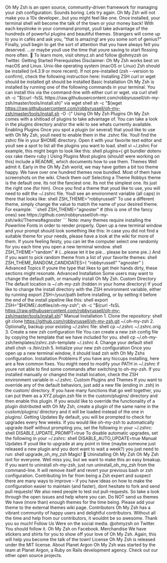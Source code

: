 Oh My Zsh is an open source, community-driven framework for managing your zsh configuration. Sounds boring. Lets try again. Oh My Zsh will not make you a 10x developer...but you might feel like one. Once installed, your terminal shell will become the talk of the town or your money back! With each keystroke in your command prompt, youll take advantage of the hundreds of powerful plugins and beautiful themes. Strangers will come up to you in cafés and ask you, "that is amazing! are you some sort of genius?" Finally, youll begin to get the sort of attention that you have always felt you deserved. ...or maybe youll use the time that youre saving to start flossing more often. 😬 To learn more, visit ohmyz.sh and follow @ohmyzsh on Twitter. Getting Started Prerequisites Disclaimer: Oh My Zsh works best on macOS and Linux. Unix-like operating system (macOS or Linux) Zsh should be installed (v4.3.9 or more recent). If not pre-installed (zsh --version to confirm), check the following instruction here: Installing ZSH curl or wget should be installed git should be installed Basic Installation Oh My Zsh is installed by running one of the following commands in your terminal. You can install this via the command-line with either curl or wget. via curl shell sh -c "$(curl -fsSL https://raw.githubusercontent.com/robbyrussell/oh-my-zsh/master/tools/install.sh)" via wget shell sh -c "$(wget https://raw.githubusercontent.com/robbyrussell/oh-my-zsh/master/tools/install.sh -O -)" Using Oh My Zsh Plugins Oh My Zsh comes with a shitload of plugins to take advantage of. You can take a look in the plugins directory and/or the wiki to see whats currently available. Enabling Plugins Once you spot a plugin (or several) that youd like to use with Oh My Zsh, youll need to enable them in the .zshrc file. Youll find the zshrc file in your $HOME directory. Open it with your favorite text editor and youll see a spot to list all the plugins you want to load. shell vi ~/.zshrc For example, this might begin to look like this: shell plugins=( git bundler dotenv osx rake rbenv ruby ) Using Plugins Most plugins (should! were working on this) include a README, which documents how to use them. Themes Well admit it. Early in the Oh My Zsh world, we may have gotten a bit too theme happy. We have over one hundred themes now bundled. Most of them have screenshots on the wiki. Check them out! Selecting a Theme Robbys theme is the default one. Its not the fanciest one. Its not the simplest one. Its just the right one (for him). Once you find a theme that youd like to use, you will need to edit the ~/.zshrc file. Youll see an environment variable (all caps) in there that looks like: shell ZSH_THEME="robbyrussell" To use a different theme, simply change the value to match the name of your desired theme. For example: ```shell ZSH_THEME="agnoster" # (this is one of the fancy ones) see https://github.com/robbyrussell/oh-my-zsh/wiki/Themes#agnoster ``` Note: many themes require installing the Powerline Fonts in order to render properly. Open up a new terminal window and your prompt should look something like this: In case you did not find a suitable theme for your needs, please have a look at the wiki for more of them. If youre feeling feisty, you can let the computer select one randomly for you each time you open a new terminal window. shell ZSH_THEME="random" # (...please let it be pie... please be some pie..) And if you want to pick random theme from a list of your favorite themes: shell ZSH_THEME_RANDOM_CANDIDATES=( "robbyrussell" "agnoster" ) Advanced Topics If youre the type that likes to get their hands dirty, these sections might resonate. Advanced Installation Some users may want to change the default path, or manually install Oh My Zsh. Custom Directory The default location is ~/.oh-my-zsh (hidden in your home directory) If youd like to change the install directory with the ZSH environment variable, either by running export ZSH=/your/path before installing, or by setting it before the end of the install pipeline like this: shell export ZSH="$HOME/.dotfiles/oh-my-zsh"; sh -c "$(curl -fsSL https://raw.githubusercontent.com/robbyrussell/oh-my-zsh/master/tools/install.sh)" Manual Installation 1. Clone the repository: shell git clone https://github.com/robbyrussell/oh-my-zsh.git ~/.oh-my-zsh 2. Optionally, backup your existing ~/.zshrc file: shell cp ~/.zshrc ~/.zshrc.orig 3. Create a new zsh configuration file You can create a new zsh config file by copying the template that we have included for you. shell cp ~/.oh-my-zsh/templates/zshrc.zsh-template ~/.zshrc 4. Change your default shell shell chsh -s /bin/zsh 5. Initialize your new zsh configuration Once you open up a new terminal window, it should load zsh with Oh My Zshs configuration. Installation Problems If you have any hiccups installing, here are a few common fixes. You might need to modify your PATH in ~/.zshrc if youre not able to find some commands after switching to oh-my-zsh. If you installed manually or changed the install location, check the ZSH environment variable in ~/.zshrc. Custom Plugins and Themes If you want to override any of the default behaviors, just add a new file (ending in .zsh) in the custom/ directory. If you have many functions that go well together, you can put them as a XYZ.plugin.zsh file in the custom/plugins/ directory and then enable this plugin. If you would like to override the functionality of a plugin distributed with Oh My Zsh, create a plugin of the same name in the custom/plugins/ directory and it will be loaded instead of the one in plugins/. Getting Updates By default, you will be prompted to check for upgrades every few weeks. If you would like oh-my-zsh to automatically upgrade itself without prompting you, set the following in your ~/.zshrc: shell DISABLE_UPDATE_PROMPT=true To disable automatic upgrades, set the following in your ~/.zshrc: shell DISABLE_AUTO_UPDATE=true Manual Updates If youd like to upgrade at any point in time (maybe someone just released a new plugin and you dont want to wait a week?) you just need to run: shell upgrade_oh_my_zsh Magic! 🎉 Uninstalling Oh My Zsh Oh My Zsh isnt for everyone. Well miss you, but we want to make this an easy breakup. If you want to uninstall oh-my-zsh, just run uninstall_oh_my_zsh from the command-line. It will remove itself and revert your previous bash or zsh configuration. Contributing Im far from being a Zsh expert and suspect there are many ways to improve – if you have ideas on how to make the configuration easier to maintain (and faster), dont hesitate to fork and send pull requests! We also need people to test out pull-requests. So take a look through the open issues and help where you can. Do NOT send us themes We have (more than) enough themes for the time being. Please add your theme to the external themes wiki page. Contributors Oh My Zsh has a vibrant community of happy users and delightful contributors. Without all the time and help from our contributors, it wouldnt be so awesome. Thank you so much! Follow Us Were on the social media. @ohmyzsh on Twitter. You should follow it. Oh My Zsh on Facebook. Merchandise We have stickers and shirts for you to show off your love of Oh My Zsh. Again, this will help you become the talk of the town! License Oh My Zsh is released under the MIT license. About Planet Argon Oh My Zsh was started by the team at Planet Argon, a Ruby on Rails development agency. Check out our other open source projects.